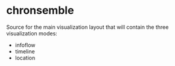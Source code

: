 # chronsemble
Source for the main visualization layout that will contain the three
visualization modes:

* infoflow
* timeline
* location

